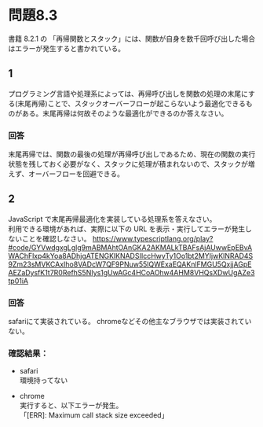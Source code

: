 # 問題8.3

書籍 8.2.1 の 「再帰関数とスタック」には、関数が自身を数千回呼び出した場合はエラーが発生すると書かれている。

## 1

プログラミング言語や処理系によっては、再帰呼び出しを関数の処理の末尾にする(末尾再帰)ことで、スタックオーバーフローが起こらないよう最適化できるものがある。末尾再帰は何故そのような最適化ができるのか答えなさい。

### 回答

末尾再帰では、関数の最後の処理が再帰呼び出しであるため、現在の関数の実行状態を残しておく必要がなく、スタックに処理が積まれないので、スタックが増えず、オーバーフローを回避できる。

## 2

JavaScript で末尾再帰最適化を実装している処理系を答えなさい。  
利用できる環境があれば、実際に以下の URL を表示・実行してエラーが発生しないことを確認しなさい。
https://www.typescriptlang.org/play?#code/GYVwdgxgLglg9mABMAhtOAnGKA2AKMALkTBAFsAjAUwwEpEBvAWAChFlxp4kYoa8ADhjgATENGKlKNADSIIccHwyTy1Oo1bt2MYIjwKlNRAD4S9Zm23sMVKCAxIho8VADcW7QF9PNuw55lQWExaEQAKnlFMGU5QxjjAGpEAEZaDysfK1t7R0RefhS5NIys1gUwAGc4HCoAOhw4AHM8VHQsXDwUgAZe3tp01iA

### 回答

safariにて実装されている。
chromeなどその他主なブラウザでは実装されていない。

### 確認結果：

- safari  
  環境持ってない

- chrome  
  実行すると、以下エラーが発生。  
  「[ERR]: Maximum call stack size exceeded」
